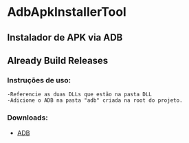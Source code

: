 # AdbApkInstallerTool

## Instalador de APK via ADB


## Already Build Releases


### Instruções de uso:
```
-Referencie as duas DLLs que estão na pasta DLL
-Adicione o ADB na pasta "adb" criada na root do projeto.
```

### Downloads: 
* [ADB](https://dl.google.com/android/repository/platform-tools_r28.0.0-windows.zip)
